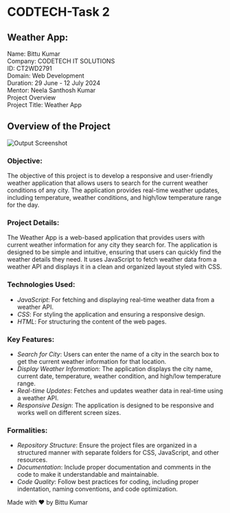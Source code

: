 # CODTECH-Task 2

## Weather App:

Name: Bittu Kumar <br> 
Company: CODETECH IT SOLUTIONS <br> 
ID: CT2WD2791 <br> 
Domain: Web Development <br> 
Duration: 29 June - 12 July 2024 <br> 
Mentor: Neela Santhosh Kumar <br> 
Project Overview  <br>
Project Title: Weather App <br> 

## Overview of the Project
![Output Screenshot](https://github.com/nikhilazad1/CODTECH-Task2/assets/158045459/8cd92d4b-0c8e-4051-85e6-36bbd5dd5fe4)


### Objective:

The objective of this project is to develop a responsive and user-friendly weather application that allows users to search for the current weather conditions of any city. The application provides real-time weather updates, including temperature, weather conditions, and high/low temperature range for the day.

### Project Details:

The Weather App is a web-based application that provides users with current weather information for any city they search for. The application is designed to be simple and intuitive, ensuring that users can quickly find the weather details they need. It uses JavaScript to fetch weather data from a weather API and displays it in a clean and organized layout styled with CSS.

### Technologies Used:

- *JavaScript*: For fetching and displaying real-time weather data from a weather API.
- *CSS*: For styling the application and ensuring a responsive design.
- *HTML*: For structuring the content of the web pages.

### Key Features:

- *Search for City*: Users can enter the name of a city in the search box to get the current weather information for  that location.
- *Display Weather Information*: The application displays the city name, current date, temperature, weather    condition, and high/low temperature range.
- *Real-time Updates*: Fetches and updates weather data in real-time using a weather API.
- *Responsive Design*: The application is designed to be responsive and works well on different screen sizes.


### Formalities:

- *Repository Structure*: Ensure the project files are organized in a structured manner with separate folders for CSS, JavaScript, and other resources.
- *Documentation*: Include proper documentation and comments in the code to make it understandable and maintainable.
- *Code Quality*: Follow best practices for coding, including proper indentation, naming conventions, and code optimization.

Made with ❤ by Bittu Kumar
